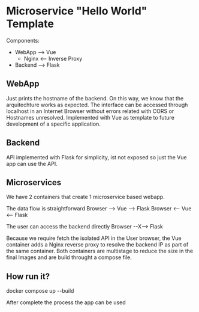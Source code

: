 # Microservice "Hello World" Template

Components:
  - WebApp --> Vue
    - Nginx <-- Inverse Proxy
  - Backend --> Flask

## WebApp
Just prints the hostname of the backend. On this way, we know that the arquitechture works as expected.
The interface can be accessed through localhost in an Internet Browser without errors related with CORS or Hostnames unresolved.
Implemented with Vue as template to future development of a specific application.

## Backend
API implemented with Flask for simplicity, ist not exposed so just the Vue app can use the API.

## Microservices
We have 2 containers that create 1 microservice based webapp.

The data flow is straightforward
  Browser --> Vue --> Flask
  Browser <-- Vue <-- Flask

The user can access the backend directly
  Browser --X--> Flask

Because we require fetch the isolated API in the User browser, the Vue container adds a Nginx reverse proxy to resolve the backend IP as part of the same container.
Both containers are multistage to reduce the size in the final Images and are build throught a compose file.

## How run it?

  docker compose up --build

After complete the process the app can be used 
